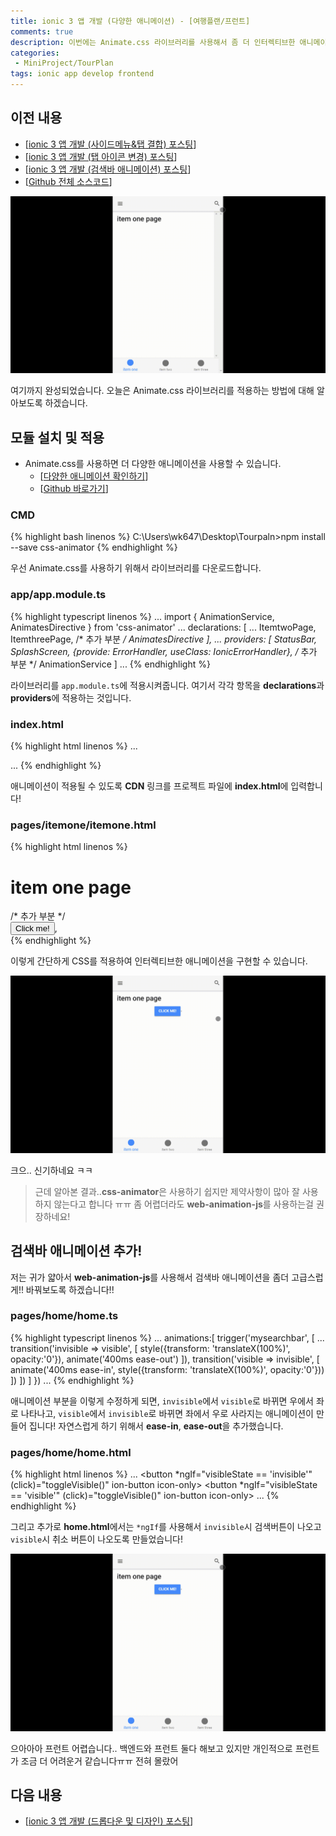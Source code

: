 ```yaml
---
title: ionic 3 앱 개발 (다양한 애니메이션) - [여행플랜/프런트]
comments: true
description: 이번에는 Animate.css 라이브러리를 사용해서 좀 더 인터렉티브한 애니메이션을 다뤄보는 방법에 대해 포스팅을 해보도록 하겠습니다.
categories:
 - MiniProject/TourPlan
tags: ionic app develop frontend
---
```


## 이전 내용

- [[ionic 3 앱 개발 (사이드메뉴&탭 결합) 포스팅](https://wkddnjset.github.io/miniproject/tourplan/2018/02/04/ionic-3-앱-개발-(사이트메뉴-탭-결합)-여행플랜/)]
- [[ionic 3 앱 개발 (탭 아이콘 변경) 포스팅](https://wkddnjset.github.io/miniproject/tourplan/2018/02/05/ionic-3-%EC%95%B1-%EA%B0%9C%EB%B0%9C-(%ED%83%AD-%EC%95%84%EC%9D%B4%EC%BD%98-%EB%B3%80%EA%B2%BD)-%EC%97%AC%ED%96%89%ED%94%8C%EB%9E%9C/)]
- [[ionic 3 앱 개발 (검색바 애니메이션) 포스팅](https://wkddnjset.github.io/miniproject/tourplan/2018/02/06/ionic-3-%EC%95%B1-%EA%B0%9C%EB%B0%9C-(%EA%B2%80%EC%83%89%EB%B0%94-%EC%95%A0%EB%8B%88%EB%A9%94%EC%9D%B4%EC%85%98)-%EC%97%AC%ED%96%89%ED%94%8C%EB%9E%9C/)]
- [[Github 전체 소스코드](https://github.com/wkddnjset/MiniProject-TourPlan)]

![gif-02](https://raw.githubusercontent.com/wkddnjset/wkddnjset.github.io/master/_posts/images/2018-02-06/gif_02.gif)

여기까지 완성되었습니다. 오늘은 Animate.css 라이브러리를 적용하는 방법에 대해 알아보도록 하겠습니다.

## 모듈 설치 및 적용

- Animate.css를 사용하면 더 다양한 애니메이션을 사용할 수 있습니다.
  + [[다양한 애니메이션 확인하기](https://daneden.github.io/animate.css/)]
  + [[Github 바로가기](https://github.com/daneden/animate.css/)]

### CMD

{% highlight bash linenos %}
C:\Users\wk647\Desktop\Tourpaln>npm install --save css-animator 
{% endhighlight %}

우선 Animate.css를 사용하기 위해서 라이브러리를 다운로드합니다.

### app/app.module.ts

{% highlight typescript linenos %}
...
import { AnimationService, AnimatesDirective } from 'css-animator'
...
  declarations: [
    ...
    ItemtwoPage,
    ItemthreePage,
    /* 추가 부분 */
    AnimatesDirective
  ],
...
  providers: [
    StatusBar,
    SplashScreen,
    {provide: ErrorHandler, useClass: IonicErrorHandler},
    /* 추가 부분 */
    AnimationService
  ]
...
{% endhighlight %}

라이브러리를 `app.module.ts`에 적용시켜줍니다. 여기서 각각 항목을 **declarations**과 **providers**에 적용하는 것입니다. 

### index.html

{% highlight html linenos %}
...
<link rel="stylesheet" href="https://cdnjs.cloudflare.com/ajax/libs/animate.css/3.5.2/animate.min.css">
...
{% endhighlight %}

애니메이션이 적용될 수 있도록 **CDN** 링크를 프로젝트 파일에 **index.html**에 입력합니다!

### pages/itemone/itemone.html

{% highlight html linenos %}
<ion-content padding>
<h1>item one page</h1>
/* 추가 부분 */
<div animates #animation="animates" text-center>
    <button ion-button (click)="animation.start({type:'wobble', duration:'1000'})">Click me!</button>, 
</div>

</ion-content>
{% endhighlight %}

이렇게 간단하게 CSS를 적용하여 인터렉티브한 애니메이션을 구현할 수 있습니다.

![result-01](https://raw.githubusercontent.com/wkddnjset/wkddnjset.github.io/master/_posts/images/2018-02-07/result_01.gif)

크으.. 신기하네요 ㅋㅋ

> 근데 알아본 결과..**css-animator**은 사용하기 쉽지만 제약사항이 많아 잘 사용하지 않는다고 합니다 ㅠㅠ 좀 어렵더라도 **web-animation-js**를 사용하는걸 권장하네요!

## 검색바 애니메이션 추가!

저는 귀가 얇아서 **web-animation-js**를 사용해서 검색바 애니메이션을 좀더 고급스럽게!! 바꿔보도록 하겠습니다!!

### pages/home/home.ts

{% highlight typescript linenos %}
...
animations:[
    trigger('mysearchbar', [
        ...
        transition('invisible => visible', [
            style({transform: 'translateX(100%)', opacity:'0'}),
            animate('400ms ease-out')
          ]),
        transition('visible => invisible', [
            animate('400ms ease-in', style({transform: 'translateX(100%)', opacity:'0'}))
          ])
      ])
  ]
})
...
{% endhighlight %}

애니메이션 부분을 이렇게 수정하게 되면, `invisible`에서 `visible`로 바뀌면 우에서 좌로 나타나고, `visible`에서 `invisible`로 바뀌면 좌에서 우로 사라지는 애니메이션이 만들어 집니다! 자연스럽게 하기 위해서 **ease-in**, **ease-out**을 추가했습니다.

### pages/home/home.html

{% highlight html linenos %}
...
<ion-buttons right>
  <button *ngIf="visibleState == 'invisible'" (click)="toggleVisible()" ion-button icon-only>
    <ion-icon name='search-icon'></ion-icon>
  </button>
  <button *ngIf="visibleState == 'visible'" (click)="toggleVisible()" ion-button icon-only>
    <ion-icon name='close'></ion-icon>
  </button>
</ion-buttons>
...
{% endhighlight %}

그리고 추가로 **home.html**에서는 `*ngIf`를 사용해서 `invisible`시 검색버튼이 나오고 `visible`시 취소 버튼이 나오도록 만들었습니다!

![result-02](https://raw.githubusercontent.com/wkddnjset/wkddnjset.github.io/master/_posts/images/2018-02-07/result_02.gif)

으아아아 프런트 어렵습니다.. 백엔드와 프런트 둘다 해보고 있지만 개인적으로 프런트가 조금 더 어려운거 같습니다ㅠㅠ 전혀 몰랐어

## 다음 내용

- [[ionic 3 앱 개발 (드롭다운 및 디자인) 포스팅](https://wkddnjset.github.io/miniproject/tourplan/2018/02/09/ionic-3-%EC%95%B1-%EA%B0%9C%EB%B0%9C-(%EB%93%9C%EB%A1%AD%EB%8B%A4%EC%9A%B4)-%EC%97%AC%ED%96%89%ED%94%8C%EB%9E%9C/)]